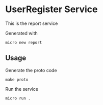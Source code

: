 # UserRegister Service

This is the report service

Generated with

```
micro new report
```

## Usage

Generate the proto code

```
make proto
```

Run the service

```
micro run .
```